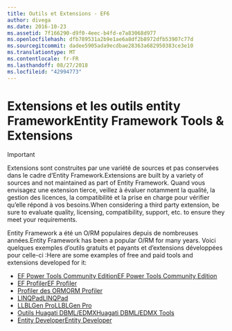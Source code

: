 ```yaml
---
title: Outils et Extensions - EF6
author: divega
ms.date: 2016-10-23
ms.assetid: 7f166290-d9f0-4eec-b4fd-e7a83068d977
ms.openlocfilehash: dfb789531a2b9e1ae6a8df2b8972dfb53907c77d
ms.sourcegitcommit: dadee5905ada9ecdbae28363a682950383ce3e10
ms.translationtype: MT
ms.contentlocale: fr-FR
ms.lasthandoff: 08/27/2018
ms.locfileid: "42994773"
---
```

# <a name="entity-framework-tools--extensions"></a><span data-ttu-id="aa83a-102">Extensions et les outils entity Framework</span><span class="sxs-lookup"><span data-stu-id="aa83a-102">Entity Framework Tools & Extensions</span></span>
> [!IMPORTANT]  
> <span data-ttu-id="aa83a-103">Extensions sont construites par une variété de sources et pas conservées dans le cadre d’Entity Framework.</span><span class="sxs-lookup"><span data-stu-id="aa83a-103">Extensions are built by a variety of sources and not maintained as part of Entity Framework.</span></span> <span data-ttu-id="aa83a-104">Quand vous envisagez une extension tierce, veillez à évaluer notamment la qualité, la gestion des licences, la compatibilité et la prise en charge pour vérifier qu’elle répond à vos besoins.</span><span class="sxs-lookup"><span data-stu-id="aa83a-104">When considering a third party extension, be sure to evaluate quality, licensing, compatibility, support, etc. to ensure they meet your requirements.</span></span>

<span data-ttu-id="aa83a-105">Entity Framework a été un O/RM populaires depuis de nombreuses années.</span><span class="sxs-lookup"><span data-stu-id="aa83a-105">Entity Framework has been a popular O/RM for many years.</span></span> <span data-ttu-id="aa83a-106">Voici quelques exemples d’outils gratuits et payants et d’extensions développées pour celle-ci :</span><span class="sxs-lookup"><span data-stu-id="aa83a-106">Here are some examples of free and paid tools and extensions developed for it:</span></span>    

- [<span data-ttu-id="aa83a-107">EF Power Tools Community Edition</span><span class="sxs-lookup"><span data-stu-id="aa83a-107">EF Power Tools Community Edition</span></span>](https://marketplace.visualstudio.com/items?itemName=ErikEJ.EntityFramework6PowerToolsCommunityEdition)
- [<span data-ttu-id="aa83a-108">EF Profiler</span><span class="sxs-lookup"><span data-stu-id="aa83a-108">EF Profiler</span></span>](https://efprof.com)  
- [<span data-ttu-id="aa83a-109">Profiler des ORM</span><span class="sxs-lookup"><span data-stu-id="aa83a-109">ORM Profiler</span></span>](https://www.ormprofiler.com)  
- [<span data-ttu-id="aa83a-110">LINQPad</span><span class="sxs-lookup"><span data-stu-id="aa83a-110">LINQPad</span></span>](https://www.linqpad.net)  
- [<span data-ttu-id="aa83a-111">LLBLGen Pro</span><span class="sxs-lookup"><span data-stu-id="aa83a-111">LLBLGen Pro</span></span>](https://www.llblgen.com)  
- [<span data-ttu-id="aa83a-112">Outils Huagati DBML/EDMX</span><span class="sxs-lookup"><span data-stu-id="aa83a-112">Huagati DBML/EDMX Tools</span></span>](https://www.huagati.com/dbmltools)  
- [<span data-ttu-id="aa83a-113">Entity Developer</span><span class="sxs-lookup"><span data-stu-id="aa83a-113">Entity Developer</span></span>](https://www.devart.com/entitydeveloper)  
